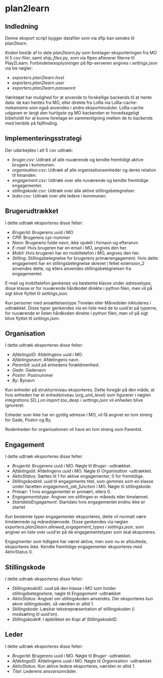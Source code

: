 # plan2learn

## Indledning

Denne eksport script bygger datafiler som via sftp kan sendes til
plan2learn.

Koden består af to dele _plan2learn.py_ som foretager
eksporteringen fra MO til 5 csv-filer, samt _ship_files.py_,
som via ftpes afleverer filerne til Play2Learn. Forbindelsesoplysninger
på ftp-serveren angives i _settings.json_ via tre nøgler:

- _exporters.plan2learn.host_
- _exporters.plan2learn.user_
- _exporters.plan2learn.password_

Værktøjet har mulighed for at anvende to forskellige backends til at
hente data: de kan hentes fra MO, eller direkte fra LoRa via
LoRa-cache-mekanisme som også anvendes i andre eksportmoduler.
LoRa-cache udgaven er langt den hurtigste og MO backenden er
hovedsageligt bibeholdt for at kunne foretage en sammenligning mellem de
to backends med henblik på fejlfinding.

## Implementeringsstrategi

Der udarbejdes i alt 5 csv udtræk:

- _bruger.csv_: Udtræk af alle nuværende og kendte fremtidigt
  aktive brugere i kommunen.
- _organisation.csv_: Udtræk af alle organisationsenheder og deres
  relation til hinanden.
- _engagement.csv_: Udtræk over alle nuværende og kendte
  fremtidige engagementer.
- _stillingskode.csv_: Udtræk over alle aktive
  stillingsbetegnelser.
- _leder.csv_: Udtræk over alle ledere i kommunen.

## Brugerudtrækket

I dette udtræk eksporteres disse felter:

- _BrugerId_: Brugerens uuid i MO
- _CPR_: Brugerens cpr-nummer
- _Navn_: Brugerens fulde navn, ikke opdelt i fornavn og efteranvn
- _E-mail_: Hvis brugeren har en email i MO, angives den her.
- _Mobil_: Hvis brugeren har en mobiltelefon i MO, angives den
  her.
- _Stilling_: Stillingsbetegnelse for brugerens primærengagement.
  Hvis dette engagement har en stillingsbetegnelse skrevet i feltet
  extension_2 anvendes dette, og ellers anvendes
  stillingsbetegnelsen fra engagementet.

E-mail og mobiltelefon genkenes via bestemte klasse under adressetype,
disse klasse er for nuværende hårdkodet direkte i python filen, men vil
på sigt blive flyttet til _settings.json_.

Kun personer med ansættelsestype Timeløn eller Månedsløn inkluderes i
udtrækket. Disse typer genkendes via en liste med de to uuid'er på
typerne, for nuværende er listen hårdkoden direkte i python filen, men
vil på sigt blive flyttet til _settings.json_.

## Organisation

I dette udtræk eksporteres disse felter:

- _AfdelingsID_: Afdelingens uuid i MO.
- _Afdelingsnavn_: Afdelingens navn.
- _Parentid_: uuid på enhedens forældreenhed.
- _Gade_: Gadenavn
- _Postnr_: Postnummer
- _By_: Bynavn

Kun enheder på strukturniveau eksporteres. Dette foregår på den måde, at
hvis enheden har et enhedsniveau (_org_unit_level_) som
figurerer i nøglen _integrations.SD_Lon.import.too_deep_ i
_settings.json_ vil enheden blive ignoreret.

Enheder som ikke har en gyldig adresse i MO, vil få angivet en tom
streng for Gade, Postnr og By.

Rodenheden for organisationen vil have en tom streng som Parentid.

## Engagement

I dette udtræk eksporteres disse felter:

- _BrugerId_: Brugerens uuid i MO. Nøgle til _Bruger_
  -udtrækket.
- _AfdelingsId_: Afdelingens uuid i MO. Nøgle til
  _Organisation_ -udtrækket.
- _AktivStatus_: Sættes til 1 for aktive engagementer, 0 for
  fremtidige.
- _StillingskodeId_: uuid til engagements titel, som gemmes som en
  klasse under facetten _engagement_job_function_ i MO.
  Nøgle til stillingskode.
- _Primær_: 1 hvis engagementet er primært, ellers 0.
- _Engagementstype_: Angiver om stillingen er måneds eller
  timelønnet.
- _StartdatoEngagement_: Startdato hvis engagementet endnu ikke er
  startet

Kun bestemte typer engagementer eksporteres, dette vil normalt være
timelønnede og månedslønnede. Disse genkendes via nøglen
_exporters.plan2learn.allowed_engagement_types_ i
_settings.json_, som angiver en liste over uuid'er på de
engagementstyper som skal eksporeres.

Engagmenter som tidligere har været aktive, men som nu er afsluttede,
eksporteres ikke. Kendte fremtidige engagementer eksporteres med
AktivStatus 0.

## Stillingskode

I dette udtræk eksporteres disse felter:

- _StillingskodeID_: uuid på den klasse i MO som holder
  stillingsbetegnelsne, nøgle til _Engagement_
  -udtrækket
- _AktivStatus_: Angiver om stillingskoden anvendes. Der
  eksporteres kun akive stillingskoder, så værdien er altid 1.
- _Stillingskode_: Læsbar tekstrepræsentation af stillingskoden (i
  modsæting til uuid'en).
- _Stillingskode#_: I øjeblikket en Kopi af
  _StillingskodeID_.

## Leder

I dette udtræk eksporteres disse felter:

- _BrugerId_: Brugerens uuid i MO. Nøgle til _Bruger_
  -udtrækket.
- _AfdelingsID_: Afdelingens uuid i MO. Nøgle til
  _Organisation_ -udtrækket.
- _AktivStatus_: Kun aktive ledere eksporteres, væriden er altid
  1.
- _Titel_: Lederens ansvarsområder.
